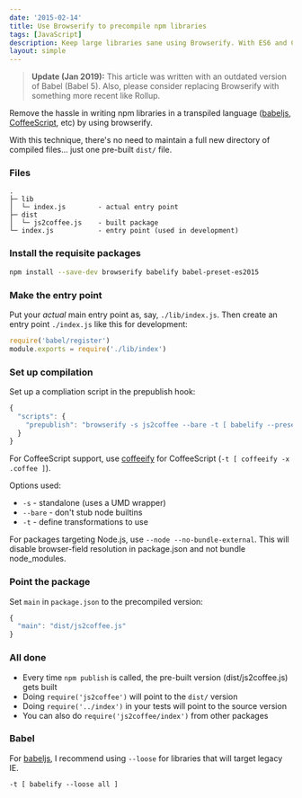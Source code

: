 ```yaml
---
date: '2015-02-14'
title: Use Browserify to precompile npm libraries
tags: [JavaScript]
description: Keep large libraries sane using Browserify. With ES6 and CoffeeScript support!
layout: simple
---
```


> **Update (Jan 2019):** This article was written with an outdated version of Babel (Babel 5). Also, please consider replacing Browserify with something more recent like Rollup.

Remove the hassle in writing npm libraries in a transpiled language ([babeljs], [CoffeeScript], etc) by using browserify.

With this technique, there's no need to maintain a full new directory of compiled files... just one pre-built `dist/` file.

### Files

```
.
├─ lib
│  └─ index.js        - actual entry point
├─ dist
│  └─ js2coffee.js    - built package
└─ index.js           - entry point (used in development)
```

### Install the requisite packages

```bash
npm install --save-dev browserify babelify babel-preset-es2015
```

### Make the entry point

Put your _actual_ main entry point as, say, `./lib/index.js`. Then create an entry point `./index.js` like this for development:

```js
require('babel/register')
module.exports = require('./lib/index')
```

### Set up compilation

Set up a compliation script in the prepublish hook:

```js
{
  "scripts": {
    "prepublish": "browserify -s js2coffee --bare -t [ babelify --presets [ es2015 ] ] ./lib/index.js > dist/js2coffee.js"
  }
}
```

For CoffeeScript support, use [coffeeify](https://github.com/jnordberg/coffeeify) for CoffeeScript (`-t [ coffeeify -x .coffee ]`).

Options used:

- `-s` - standalone (uses a UMD wrapper)
- `--bare` - don't stub node builtins
- `-t` - define transformations to use

For packages targeting Node.js, use `--node --no-bundle-external`. This will disable browser-field resolution in package.json and not bundle node_modules.

### Point the package

Set `main` in `package.json` to the precompiled version:

```js
{
  "main": "dist/js2coffee.js"
}
```

### All done

- Every time `npm publish` is called, the pre-built version (dist/js2coffee.js) gets built
- Doing `require('js2coffee')` will point to the `dist/` version
- Doing `require('../index')` in your tests will point to the source version
- You can also do `require('js2coffee/index')` from other packages

### Babel

For [babeljs], I recommend using `--loose` for libraries that will target legacy IE.

```
-t [ babelify --loose all ]
```

[babeljs]: http://babeljs.io/
[coffeescript]: http://coffeescript.org/
[browserify]: https://github.com/substack/node-browserify
